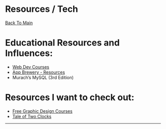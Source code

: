# Resources / Tech
[Back To Main](README.md)

# Educational Resources and Influences:
* [Web Dev Courses](https://www.grotto-networking.com/index.html)
* [App Brewery - Resources](https://www.appbrewery.co/p/web-development-course-resources/)
* Murach’s MySQL (3rd Edition)

# Resources I want to check out:
* [Free Graphic Design Courses](https://dribbble.com/stories/2020/10/08/free-graphic-design-courses-online?utm_campaign=2020-10-13&utm_medium=email&utm_source=courtside-20201013)
* [Tale of Two Clocks](https://www.html5rocks.com/en/tutorials/audio/scheduling/)
---

<!-- 
# Clean Up Below:
## Filepaths
* `__dirname` gives the file path of the current file, no matter where it is hosted

## Servers
* nodemon.io : a utility that will monitor for changes in your src code and automatically restart your server if it detects changes
  * `npm install -g nodemon`
  * `sudo npm install -g nodemon`
  * to run: `nodemon <file.js>`

## Parcel
* For local server:
  * `parcel index.html`
* Production build:
  * `parcel build index.html --public-url ./`

## React
[React Walk-through](https://reactjs.org/docs/hello-world.html)
[JSX in Depth](https://reactjs.org/docs/jsx-in-depth.html)
[JSX Looks Like An Abonmination](https://medium.com/javascript-scene/jsx-looks-like-an-abomination-1c1ec351a918)
